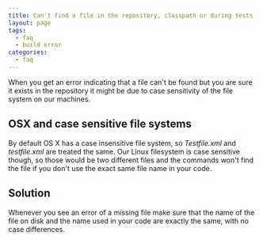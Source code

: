 ```yaml
---
title: Can't find a file in the repository, classpath or during tests
layout: page
tags:
  - faq
  - build error
categories:
  - faq
---
```


When you get an error indicating that a file can't be found but you are sure it exists in the repository it might be due to case sensitivity of the file system on our machines.

## OSX and case sensitive file systems

By default OS X has a case insensitive file system, so *Testfile.xml* and *testfile.xml* are treated the same. Our Linux filesystem is case sensitive though, so those would be two different files and the commands won't find the file if you don't use the exact same file name in your code.

## Solution

Whenever you see an error of a missing file make sure that the name of the file on disk and the name used in your code are exactly the same, with no case differences.
